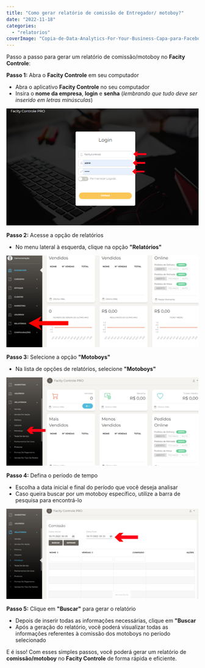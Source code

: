 ```yaml
---
title: "Como gerar relatório de comissão de Entregador/ motoboy?"
date: "2022-11-18"
categories: 
  - "relatorios"
coverImage: "Copia-de-Data-Analytics-For-Your-Business-Capa-para-Facebook-1640-×-724-px-11-1.png"
---
```


Passo a passo para gerar um relatório de comissão/motoboy no **Facity Controle**:

**Passo 1:** Abra o **Facity Controle** em seu computador

- Abra o aplicativo **Facity Controle** no seu computador
- Insira o **nome da empresa**, **login** e **senha** (_lembrando que tudo deve ser inserido em letras minúsculas_)

![](images/image-50.png)

**Passo 2:** Acesse a opção de relatórios

- No menu lateral à esquerda, clique na opção **"Relatórios"**

![](images/image-52-1024x486.png)

**Passo 3:** Selecione a opção **"Motoboys"**

- Na lista de opções de relatórios, selecione **"Motoboys"**

![](images/MOTOEDIT-1024x471.png)

**Passo 4:** Defina o período de tempo

- Escolha a data inicial e final do período que você deseja analisar
- Caso queira buscar por um motoboy específico, utilize a barra de pesquisa para encontrá-lo

![](images/DATAHORAEDIT-1024x479.png)

**Passo 5:** Clique em **"Buscar"** para gerar o relatório

- Depois de inserir todas as informações necessárias, clique em **"Buscar**
- Após a geração do relatório, você poderá visualizar todas as informações referentes à comissão dos motoboys no período selecionado

E é isso! Com esses simples passos, você poderá gerar um relatório de **comissão/motoboy** no **Facity Controle** de forma rápida e eficiente.
